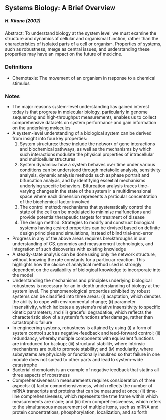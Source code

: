 ## Systems Biology: A Brief Overview

##### **H. Kitano (2002)**

Abstract: To understand biology at the system level, we must examine the structure and dynamics of cellular and organismal function, rather than the characteristics of isolated parts of a cell or organism.  Properties of systems, such as robustness, merge as central issues, and understanding these properties may have an impact on the future of medicine.  

### Definitions
- Chemotaxis: The movement of an organism in response to a chemical stimulus

### Notes 
- The major reasons system-level understanding has gained interest today is that progress in molecular biology, particularly in genome sequencing and high-throughput measurements, enables us to collect comprehensive datasets on system performance and gain information on the underlying molecules
- A system-level understanding of a biological system can be derived from insight into four key properties: 
  1. System structures: these include the network of gene interactions and biochemical pathways, as well as the mechanisms by which such interactions modulate the physical properties of intracellular and multicellular structures
  2. System dynamics: how a system behaves over time under various conditions can be understood through metabolic analysis, sensitivity analysis, dynamic analysis methods such as phase portrait and bifurcation analysis, and by identifying essential mechanisms underlying specific behaviors.  Bifurcation analysis traces time-varying changes in the state of the system in a multidimensional space where each dimension represents a particular concentration of the biochemical factor involved
  3. The control method: mechanisms that systematically control the state of the cell can be modulated to minimize malfunctions and provide potential therapeutic targets for treatment of disease
  4. The design method: Strategies to modify and construct biological systems having desired properties can be devised based on definite design principles and simulations, instead of blind trial-and-error
- Progress in any of the above areas requires breakthroughs in our understanding of CS, genomics and measurement technologies, and integration of such discoveries with existing knowledge
- A steady-state analysis can be done using only the network structure, without knowing the rate constants for a particular reaction.  This highlights how the choice of analytical method used is strongly dependent on the availability of biological knowledge to incorporate into the model
- Understanding the mechanisms and principles underlying biological robustness is necessary for an in-depth understanding of biology at the system level.  The phenomenological properties exhibited by robust systems can be classified into three areas: (i) adaptation, which denotes the ability to cope with environmental change; (ii) parameter insensitivity, which indicates a systems’s relative insensitivity to specific kinetic parameters; and (iii) graceful degradation, which reflects the characteristic slow of a system’s functions after damage, rather than catastrophic failure
- In engineering systems, robustness is attained by using (i) a form of system control such as negative-feedback and feed-forward control; (ii) redundancy, whereby multiple components with equivalent functions are introduced for backup; (iii) structural stability, where intrinsic mechanisms are built to promote stability; and (iv) modularity, where subsystems are physically or functionally insulated so that failure in one module does not spread to other parts and lead to system-wide catastrophe
- Bacterial chemotaxis is an example of negative feedback that statins all three aspects of robustness 
- Comprehensiveness in measurements requires consideration of three aspects: (i) factor comprehensiveness, which reflects the number of mRNA transcripts and proteins that can be measured at once; (ii) time-line comprehensiveness, which represents the time frame within which measurements are made; and (iii) item comprehensiveness, which refers to the simultaneous measurement of multiple items, such as mRNA and protein concentrations, phosphorylation, localization, and so forth

